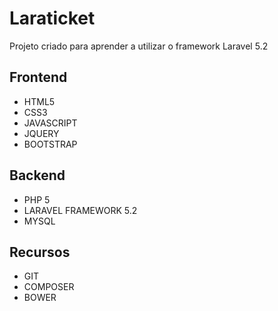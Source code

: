 # Laraticket

Projeto criado para aprender a utilizar o framework Laravel 5.2

## Frontend

- HTML5
- CSS3
- JAVASCRIPT
- JQUERY
- BOOTSTRAP

## Backend

- PHP 5
- LARAVEL FRAMEWORK 5.2
- MYSQL

## Recursos

- GIT
- COMPOSER
- BOWER

